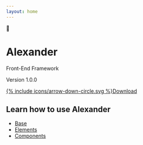 ```yaml
---
layout: home
---
```


<div class="dots-bg"></div>
<div class="dots-2-bg"></div>
<div class="home-intro">
    <div class="emoji">🧭</div>
    <h1 class="title">Alexander</h1>
    <p class="subhead">Front-End Framework</p>
    <div class="get">
        <p class="version">Version 1.0.0</p>
        <p class="download"><a href="{{ site.baseurl }}/css/alexander.css">{% include icons/arrow-down-circle.svg %}Download</a></p>
    </div>
</div>

<div class="home-docs">
    <h2>Learn how to use Alexander</h2>
    <ul class="home-sections">
        <li><a href="{{ site.baseurl }}/base/html">Base</a></li>
        <li><a href="{{ site.baseurl }}/base/blockquote">Elements</a></li>
        <li><a href="{{ site.baseurl }}/examples/accordion">Components</a></li>
    </ul>
</div>